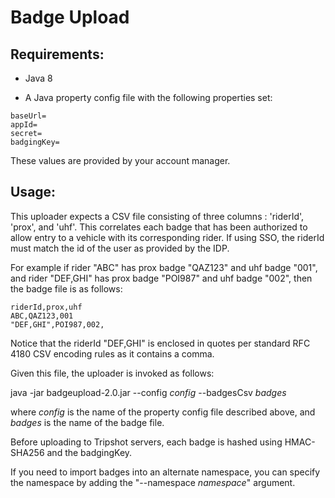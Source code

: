 # Badge Upload

## Requirements:

- Java 8

- A Java property config file with the following properties set:

~~~~
baseUrl=
appId=
secret=
badgingKey=
~~~~

These values are provided by your account manager.



## Usage:

This uploader expects a CSV file consisting of three columns : 'riderId', 'prox', and 'uhf'. This correlates each badge that has been authorized to allow entry to a vehicle
with its corresponding rider. If using SSO, the riderId must match the id of the user as provided by the IDP.

For example if rider "ABC" has prox badge "QAZ123" and uhf badge "001", and rider "DEF,GHI" has prox badge "POI987" and uhf badge "002", then the badge file is as follows:

```
riderId,prox,uhf
ABC,QAZ123,001
"DEF,GHI",POI987,002,
```

Notice that the riderId "DEF,GHI" is enclosed in quotes per standard RFC 4180 CSV encoding rules as it contains a comma.

Given this file, the uploader is invoked as follows:
 
java -jar badgeupload-2.0.jar  --config *config* --badgesCsv *badges*
 
where *config* is the name of the property config file described above, and *badges* is the name of the badge file.

Before uploading to Tripshot servers, each badge is hashed using HMAC-SHA256 and the badgingKey.

If you need to import badges into an alternate namespace, you can specify the namespace by adding the "--namespace *namespace*" argument.

